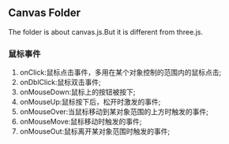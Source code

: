## Canvas Folder

The folder is about canvas.js.But it is different from three.js.

### 鼠标事件

1. onClick:鼠标点击事件，多用在某个对象控制的范围内的鼠标点击;
2. onDblClick:鼠标双击事件;
3. onMouseDown:鼠标上的按钮被按下;
4. onMouseUp:鼠标按下后，松开时激发的事件;
5. onMouseOver:当鼠标移动到某对象范围的上方时触发的事件;
6. onMouseMove:鼠标移动时触发的事件;
7. onMouseOut:鼠标离开某对象范围时触发的事件;
